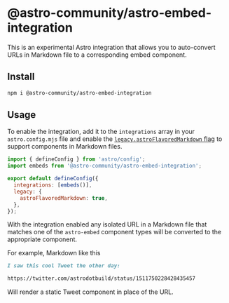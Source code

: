 # @astro-community/astro-embed-integration

This is an experimental Astro integration that allows you to auto-convert URLs in Markdown file to a corresponding embed component.

## Install

```bash
npm i @astro-community/astro-embed-integration
```

## Usage

To enable the integration, add it to the `integrations` array in your `astro.config.mjs` file and enable the [`legacy.astroFlavoredMarkdown` flag](https://docs.astro.build/en/reference/configuration-reference/#legacyastroflavoredmarkdown) to support components in Markdown files.

```js
import { defineConfig } from 'astro/config';
import embeds from '@astro-community/astro-embed-integration';

export default defineConfig({
  integrations: [embeds()],
  legacy: {
    astroFlavoredMarkdown: true,
  },
});
```

With the integration enabled any isolated URL in a Markdown file that matches one of the `astro-embed` component types will be converted to the appropriate component.

For example, Markdown like this

```md
I saw this cool Tweet the other day:

https://twitter.com/astrodotbuild/status/1511750228428435457
```

Will render a static Tweet component in place of the URL.
